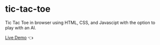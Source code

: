 # tic-tac-toe
Tic Tac Toe in browser using HTML, CSS, and Javascipt with the option to play with an AI.

[Live Demo](https://jthuynh.github.io/tic-tac-toe) 👈
